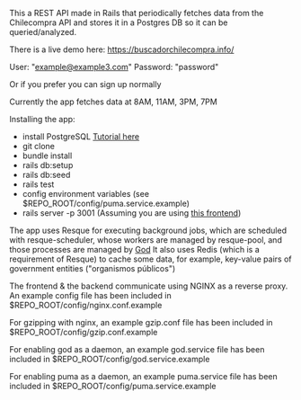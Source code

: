 This a REST API made in Rails that periodically fetches data from the Chilecompra API and stores it in a Postgres DB so it can be queried/analyzed.

There is a live demo here:
  https://buscadorchilecompra.info/

User: "example@example3.com"
Password: "password"

Or if you prefer you can sign up normally

Currently the app fetches data at 8AM, 11AM, 3PM, 7PM

Installing the app:

- install PostgreSQL [Tutorial here](https://www.digitalocean.com/community/tutorials/how-to-install-and-use-postgresql-on-ubuntu-16-04)
- git clone
- bundle install
- rails db:setup
- rails db:seed
- rails test
- config environment variables (see $REPO_ROOT/config/puma.service.example)
- rails server -p 3001 (Assuming you are using [this frontend](https://github.com/eugenioLopezRamos/buscador-chilecompra-frontend))


The app uses Resque for executing background jobs, which are scheduled with
resque-scheduler, whose workers are managed by resque-pool, and those processes
are managed by [God](http://godrb.com/)
It also uses Redis (which is a requirement of Resque) to cache some data, for
example, key-value pairs of government entities ("organismos públicos")

The frontend & the backend communicate using NGINX as a reverse proxy.
An example config file has been included in $REPO_ROOT/config/nginx.conf.example

For gzipping with nginx, an example gzip.conf file has been included in 
$REPO_ROOT/config/gzip.conf.example

For enabling god as a daemon, an example god.service file has been included in
$REPO_ROOT/config/god.service.example

For enabling puma as a daemon, an example puma.service file has been included in
$REPO_ROOT/config/puma.service.example



